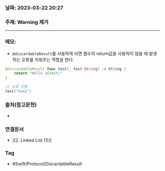 ### 날짜: 2023-03-22 20:27

### 주제:  Warning 제거
---
### 메모: 
- `@discardableResult`를 사용하게 되면 함수의 return값을 사용하지 않을 때 발생하는 오류를 지워주는 역할을 한다.
~~~ swift
@discardableResult func test(_ test:String) -> String { 
	return "Hello \(test)"
}

// 오류 안뜸
test("huni")
~~~

### 출처(참고문헌) 
- 

### 연결문서 
- [[2. Linked List (1)]]

### Tag
- #Swift/Protocol/DiscardableResult